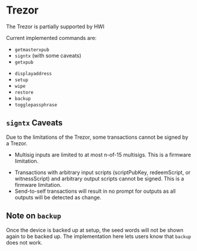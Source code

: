 # Trezor

The Trezor is partially supported by HWI

Current implemented commands are:

* `getmasterxpub`
* `signtx` (with some caveats)
* `getxpub`
- `displayaddress`
- `setup`
- `wipe`
- `restore`
- `backup`
- `togglepassphrase`

## `signtx` Caveats

Due to the limitations of the Trezor, some transactions cannot be signed by a Trezor.

- Multisig inputs are limited to at most n-of-15 multisigs. This is a firmware limitation.
* Transactions with arbitrary input scripts (scriptPubKey, redeemScript, or witnessScript) and arbitrary output scripts cannot be signed. This is a firmware limitation.
* Send-to-self transactions will result in no prompt for outputs as all outputs will be detected as change.

## Note on `backup`

Once the device is backed up at setup, the seed words will not be shown again to be backed up. The implementation here lets users know that `backup` does not work.
